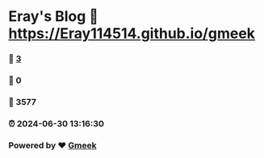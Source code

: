 # Eray's Blog :link: https://Eray114514.github.io/gmeek 
### :page_facing_up: [3](https://Eray114514.github.io/gmeek/tag.html) 
### :speech_balloon: 0 
### :hibiscus: 3577 
### :alarm_clock: 2024-06-30 13:16:30 
### Powered by :heart: [Gmeek](https://github.com/Meekdai/Gmeek)
